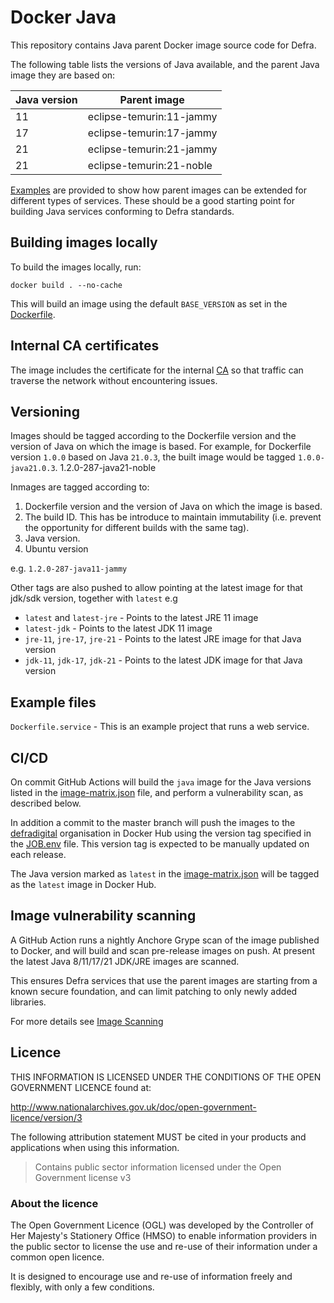 # Docker Java

This repository contains Java parent Docker image source code for Defra.

The following table lists the versions of Java available, and the parent Java image they are based on:

| Java version  | Parent image             |
| ------------- | ------------------------ |
| 11            | eclipse-temurin:11-jammy |
| 17            | eclipse-temurin:17-jammy |
| 21            | eclipse-temurin:21-jammy |
| 21            | eclipse-temurin:21-noble |

[Examples](./example) are provided to show how parent images can be extended for different types of services. These should be a good starting point for building Java services conforming to Defra standards.

## Building images locally

To build the images locally, run:
```
docker build . --no-cache
```

This will build an image using the default `BASE_VERSION` as set in the [Dockerfile](Dockerfile).

## Internal CA certificates

The image includes the certificate for the internal [CA](https://en.wikipedia.org/wiki/Certificate_authority) so that traffic can traverse the network without encountering issues.

## Versioning

Images should be tagged according to the Dockerfile version and the version of Java on which the image is based. For example, for Dockerfile version `1.0.0` based on Java `21.0.3`, the built image would be tagged `1.0.0-java21.0.3`. 1.2.0-287-java21-noble

Inmages are tagged according to:
  
  1. Dockerfile version and the version of Java on which the image is based.
  2. The build ID. This has be introduce to maintain immutability (i.e. prevent the opportunity for different builds with the same tag).
  3. Java version.
  4. Ubuntu version

  e.g. `1.2.0-287-java11-jammy`


Other tags are also pushed to allow pointing at the latest image for that jdk/sdk version, together with `latest` e.g 

- `latest` and `latest-jre` - Points to the latest JRE 11 image
- `latest-jdk` - Points to the latest JDK 11 image
- `jre-11`, `jre-17`, `jre-21` - Points to the latest JRE image for that Java version
- `jdk-11`, `jdk-17`, `jdk-21` - Points to the latest JDK image for that Java version


## Example files

`Dockerfile.service` - This is an example project that runs a web service.

## CI/CD

On commit GitHub Actions will build the `java` image for the Java versions listed in the [image-matrix.json](image-matrix.json) file, and perform a vulnerability scan, as described below.

In addition a commit to the master branch will push the images to the [defradigital](https://hub.docker.com/u/defradigital) organisation in Docker Hub using the version tag specified in the [JOB.env](JOB.env) file. This version tag is expected to be manually updated on each release.

The Java version marked as `latest` in the [image-matrix.json](image-matrix.json) will be tagged as the `latest` image in Docker Hub.

## Image vulnerability scanning

A GitHub Action runs a nightly Anchore Grype scan of the image published to Docker, and will build and scan pre-release images on push. At present the latest Java 8/11/17/21 JDK/JRE images are scanned.

This ensures Defra services that use the parent images are starting from a known secure foundation, and can limit patching to only newly added libraries.

For more details see [Image Scanning](IMAGE_SCANNING.md)

## Licence

THIS INFORMATION IS LICENSED UNDER THE CONDITIONS OF THE OPEN GOVERNMENT LICENCE found at:

<http://www.nationalarchives.gov.uk/doc/open-government-licence/version/3>

The following attribution statement MUST be cited in your products and applications when using this information.

> Contains public sector information licensed under the Open Government license v3

### About the licence

The Open Government Licence (OGL) was developed by the Controller of Her Majesty's Stationery Office (HMSO) to enable information providers in the public sector to license the use and re-use of their information under a common open licence.

It is designed to encourage use and re-use of information freely and flexibly, with only a few conditions.
